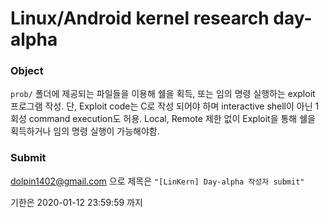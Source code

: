 # Linux/Android kernel research day-alpha

### Object

`prob/` 폴더에 제공되는 파일들을 이용해 쉘을 획득, 또는 임의 명령 실행하는 exploit 프로그램 작성.
단, Exploit code는 C로 작성 되어야 하며 interactive shell이 아닌 1회성 command execution도 허용.
Local, Remote 제한 없이 Exploit을 통해  쉘을 획득하거나 임의 명령 실행이 가능해야함.

### Submit

dolpin1402@gmail.com 으로 제목은 `"[LinKern] Day-alpha 작성자 submit"`

기한은 2020-01-12 23:59:59 까지